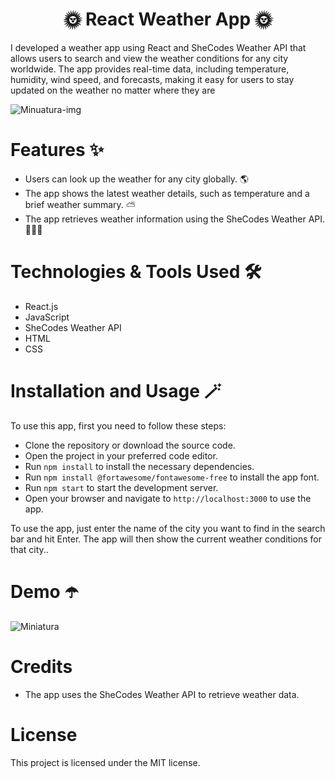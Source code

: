 <h1 style="text-align: center;">🌞 React Weather App 🌞</h1>
I developed a weather app using React and SheCodes Weather API that allows users to search and view the weather conditions for any city worldwide. The app provides real-time data, including temperature, humidity, wind speed, and forecasts, making it easy for users to stay updated on the weather no matter where they are


![Minuatura-img](WeatherApp/miniatura.png)

# Features ✨
- Users can look up the weather for any city globally. 🌎
- The app shows the latest weather details, such as temperature and a brief weather summary. ⛅
- The app retrieves weather information using the SheCodes Weather API. 👩🏻‍💻

# Technologies & Tools Used 🛠️
- React.js
- JavaScript
- SheCodes Weather API
- HTML
- CSS

# Installation and Usage 🪄
To use this app, first you need to follow these steps:

- Clone the repository or download the source code.
- Open the project in your preferred code editor.
- Run  `npm install` to install the necessary dependencies.
- Run `npm install @fortawesome/fontawesome-free` to install the app font.
- Run `npm start` to start the development server.
- Open your browser and navigate to `http://localhost:3000` to use the app.


To use the app, just enter the name of the city you want to find in the search bar and hit Enter. The app will then show the current weather conditions for that city..

# Demo ☂️
![Miniatura](WeatherApp/miniatura.gif)


# Credits
- The app uses the SheCodes Weather API to retrieve weather data.

# License
This project is licensed under the MIT license.
